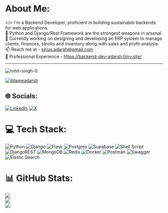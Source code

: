 # About Me:
</> I'm a Backend Developer, proficient in building sustainable backends for web applications.<br>🐍 Python and Django/Rest Framework are the strongest weapons in arsenal.<br>🔭 Currently working on designing and developing an ERP system to manage clients, finances, stocks and inventory along with sales and profit analysis.<br>📫 Reach me at - sirius.adarsh@gmail.com<br>📄 Professional Experience - https://backend-dev-adarsh.tiiny.site/

---
<p align="left"> <img src="https://komarev.com/ghpvc/?username=iblamadarsh&label=Profile%20views&color=0e75b6&style=flat" alt="rohit-singh-0" /> </p>

<p align="left"> <a href="https://github.com/ryo-ma/github-profile-trophy"><img src="https://github-profile-trophy.vercel.app/?username=iblameadarsh" alt="iblameadarsh" /></a> </p>

## 🌐 Socials:
[![LinkedIn](https://img.shields.io/badge/LinkedIn-%230077B5.svg?logo=linkedin&logoColor=white)](https://linkedin.com/in/adarsh-kumar-226196191) [![X](https://img.shields.io/badge/X-black.svg?logo=X&logoColor=white)](https://x.com/iblameadarsh) 

# 💻 Tech Stack:
![Python](https://img.shields.io/badge/python-3670A0?style=for-the-badge&logo=python&logoColor=ffdd54) ![Django](https://img.shields.io/badge/django-%23092E20.svg?style=for-the-badge&logo=django&logoColor=white) ![Flask](https://img.shields.io/badge/Flask-000000?style=for-the-badge&logo=flask&logoColor=white) ![Postgres](https://img.shields.io/badge/postgres-%23316192.svg?style=for-the-badge&logo=postgresql&logoColor=white) ![Supabase](https://img.shields.io/badge/Supabase-3ECF8E?style=for-the-badge&logo=supabase&logoColor=white) ![Shell Script](https://img.shields.io/badge/shell_script-%23121011.svg?style=for-the-badge&logo=gnu-bash&logoColor=white) ![DjangoREST](https://img.shields.io/badge/DJANGO-REST-ff1709?style=for-the-badge&logo=django&logoColor=white&color=ff1709&labelColor=gray) ![MongoDB](https://img.shields.io/badge/MongoDB-%234ea94b.svg?style=for-the-badge&logo=mongodb&logoColor=white) ![Redis](https://img.shields.io/badge/redis-%23DD0031.svg?style=for-the-badge&logo=redis&logoColor=white) ![Docker](https://img.shields.io/badge/docker-%230db7ed.svg?style=for-the-badge&logo=docker&logoColor=white) ![Postman](https://img.shields.io/badge/Postman-FF6C37?style=for-the-badge&logo=postman&logoColor=white) ![Swagger](https://img.shields.io/badge/-Swagger-%23Clojure?style=for-the-badge&logo=swagger&logoColor=white) ![Elastic Search](https://img.shields.io/badge/Elastic_Search-005571?style=for-the-badge&logo=elasticsearch&logoColor=white)
# 📊 GitHub Stats:
![](https://github-readme-stats.vercel.app/api?username=iblameadarsh&theme=dark&hide_border=false&include_all_commits=false&count_private=false)<br/>
![](https://github-readme-streak-stats.herokuapp.com/?user=iblameadarsh&theme=dark&hide_border=false)<br/>
![](https://github-readme-stats.vercel.app/api/top-langs/?username=iblameadarsh&theme=dark&hide_border=false&include_all_commits=false&count_private=false&layout=compact)


